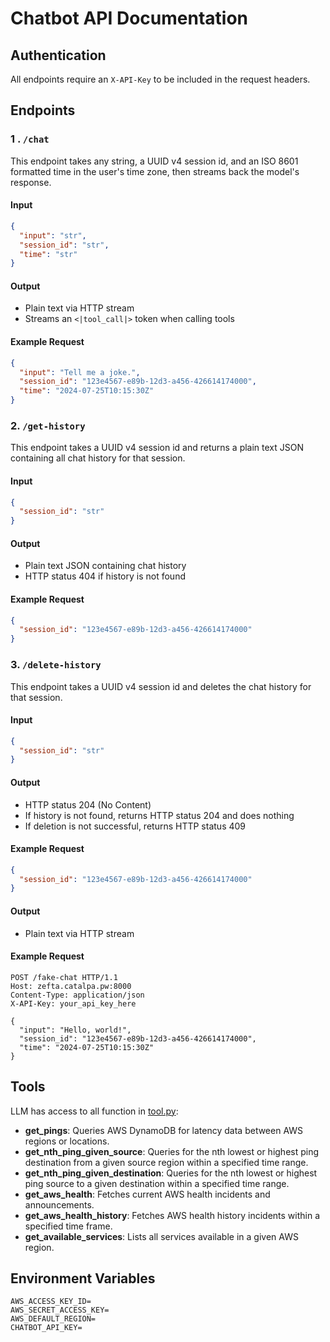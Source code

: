 
# Chatbot API Documentation

## Authentication

All endpoints require an `X-API-Key` to be included in the request headers.

## Endpoints

### 1 . `/chat`

This endpoint takes any string, a UUID v4 session id, and an ISO 8601 formatted time in the user's time zone, then streams back the model's response.

#### Input

```json
{
  "input": "str",
  "session_id": "str",
  "time": "str"
}
```

#### Output

- Plain text via HTTP stream
- Streams an `<|tool_call|>` token when calling tools

#### Example Request

```json
{
  "input": "Tell me a joke.",
  "session_id": "123e4567-e89b-12d3-a456-426614174000",
  "time": "2024-07-25T10:15:30Z"
}
```

### 2. `/get-history`

This endpoint takes a UUID v4 session id and returns a plain text JSON containing all chat history for that session.

#### Input

```json
{
  "session_id": "str"
}
```

#### Output

- Plain text JSON containing chat history
- HTTP status 404 if history is not found

#### Example Request

```json
{
  "session_id": "123e4567-e89b-12d3-a456-426614174000"
}
```

### 3. `/delete-history`

This endpoint takes a UUID v4 session id and deletes the chat history for that session.

#### Input

```json
{
  "session_id": "str"
}
```

#### Output

- HTTP status 204 (No Content)
- If history is not found, returns HTTP status 204 and does nothing
- If deletion is not successful, returns HTTP status 409

#### Example Request

```json
{
  "session_id": "123e4567-e89b-12d3-a456-426614174000"
}
```

#### Output

- Plain text via HTTP stream

#### Example Request

```http
POST /fake-chat HTTP/1.1
Host: zefta.catalpa.pw:8000
Content-Type: application/json
X-API-Key: your_api_key_here

{
  "input": "Hello, world!",
  "session_id": "123e4567-e89b-12d3-a456-426614174000",
  "time": "2024-07-25T10:15:30Z"
}
```

## Tools

LLM has access to all function in [tool.py](tool.py):

- **get_pings**: Queries AWS DynamoDB for latency data between AWS regions or locations.
- **get_nth_ping_given_source**: Queries for the nth lowest or highest ping destination from a given source region within a specified time range.
- **get_nth_ping_given_destination**: Queries for the nth lowest or highest ping source to a given destination within a specified time range.
- **get_aws_health**: Fetches current AWS health incidents and announcements.
- **get_aws_health_history**: Fetches AWS health history incidents within a specified time frame.
- **get_available_services**: Lists all services available in a given AWS region.

## Environment Variables

```shell
AWS_ACCESS_KEY_ID=
AWS_SECRET_ACCESS_KEY=
AWS_DEFAULT_REGION=
CHATBOT_API_KEY=
```
